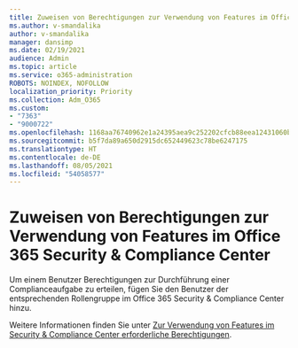 ```yaml
---
title: Zuweisen von Berechtigungen zur Verwendung von Features im Office 365 Security & Compliance Center
ms.author: v-smandalika
author: v-smandalika
manager: dansimp
ms.date: 02/19/2021
audience: Admin
ms.topic: article
ms.service: o365-administration
ROBOTS: NOINDEX, NOFOLLOW
localization_priority: Priority
ms.collection: Adm_O365
ms.custom:
- "7363"
- "9000722"
ms.openlocfilehash: 1168aa76740962e1a24395aea9c252202cfcb88eea12431060b9e4aa0e55335e
ms.sourcegitcommit: b5f7da89a650d2915dc652449623c78be6247175
ms.translationtype: HT
ms.contentlocale: de-DE
ms.lasthandoff: 08/05/2021
ms.locfileid: "54058577"
---
```

# <a name="grant-permissions-to-use-features-in-the-office-365-security--compliance-center"></a>Zuweisen von Berechtigungen zur Verwendung von Features im Office 365 Security & Compliance Center

Um einem Benutzer Berechtigungen zur Durchführung einer Complianceaufgabe zu erteilen, fügen Sie den Benutzer der entsprechenden Rollengruppe im Office 365 Security & Compliance Center hinzu.

Weitere Informationen finden Sie unter [Zur Verwendung von Features im Security & Compliance Center erforderliche Berechtigungen](https://docs.microsoft.com/microsoft-365/security/office-365-security/permissions-in-the-security-and-compliance-center).